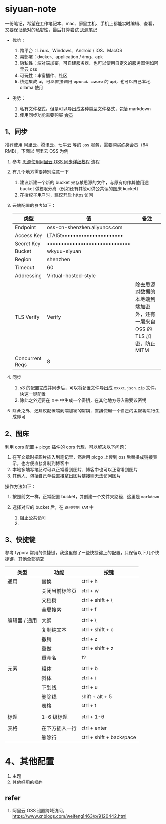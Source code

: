 # siyuan-note

一份笔记，希望在工作笔记本、mac、家里主机、手机上都能实时编辑、查看，又要保证绝对的私密性，最后打算尝试 [思源笔记](https://github.com/siyuan-note/siyuan.git)

- 优势：

  1. 跨平台：Linux、Windows、Android / iOS、MacOS
  2. 易部署：docker、application / dmg、apk
  3. 隐私性：端对端加密，可自建服务器、也可以使用自定义的服务器例如阿里云 oss
  4. 可玩性：丰富插件、社区
  5. 快速集成 ai，可以直接调用 openai、azure 的 api，也可以自己本地 ollama 使用

- 劣势：

  1. 私有文件格式，但是可以导出成各种类型文件格式，包括 markdown
  2. 使用同步功能需要购买 [会员](https://b3log.org/siyuan/pricing.html)

## 1、同步

推荐使用 阿里云、腾讯云、七牛云 等的 oss 服务，需要购买终身会员（64 RMB），下面以 阿里云 OSS 为例

1. 参考 [思源使用阿里云 OSS 同步详细教程](https://b3logfile.com/pdf/article/1668749494228.pdf) 流程
2. 有几个地方需要特别注意一下

    1. 建议新建一个新的 bucket 来存放思源的文件，与原有的作其他用途 bucket 做权限分离（例如还有其他可供公共读的图床 bucket）
    2. 在授权子用户时，建议开启 https 访问
3. 云端配置的参考如下：

    | 类型            | 值                                                           | 备注                                                                      |
    | ----------------- | -------------------------------------------------------------- | --------------------------------------------------------------------------- |
    | Endpoint        | oss-cn-shenzhen.aliyuncs.com                                 |                                                                           |
    | Access Key      | LTAI5t••••••••••••••••••••••           |                                                                           |
    | Secret Key      | •••••••••••••••••••••••••••••• |                                                                           |
    | Bucket          | wkyuu-siyuan                                                 |                                                                           |
    | Region          | shenzhen                                                     |                                                                           |
    | Timeout         | 60                                                           |                                                                           |
    | Addressing      | Virtual-hosted-style                                         |                                                                           |
    | TLS Verify      | Verify                                                       | 除去思源对数据的本地端到端加密外，还有一层来自 OSS 的 TLS 加密，防止 MITM |
    | Concurrent Reqs | 8                                                            |                                                                           |
4. 同步

    1. s3 的配置完成并同步后，可以将配置文件导出成 `xxxxx.json.zip` 文件，快速一键配置
    2. 除此之外还要在 `关于` 中生成一个密钥，在其他地方导入需要该密钥
5. 除此之外，还建议配置端到端加密的密钥，直接使用一个自己的主密钥进行生成即可

## 2、图床

利用 cors 配置 + picgo 插件的 cors 代理，可以解决以下问题：

1. 在写文章时把图片插入到笔记里，然后用 picgo 上传到 oss 后替换成链接表示，也方便直接复制到博客中
2. 本地多端写笔记时可以正常看到图片，博客中也可以正常看到图片
3. 其他人、包括自己单独直接拿出图片链接则无法访问图片

操作方法如下：

1. 按照前文一样，正常配置 bucket，并创建一个文件夹路径，这里是 `markdown`
2. 选择对应的 bucket 后，在 `访问控制 RAM` 中

    1. 阻止公共访问
    2.

## 3、快捷键

参考 typora 常用的快捷键，我这里做了一些快捷键上的配置，只保留以下几个快捷键，其他全部清空

| 类型          | 功能           | 按键                     |
| --------------- | ---------------- | -------------------------- |
| 通用          | 替换           | ctrl + h                 |
|               | 关闭当前标签页 | ctrl + w                 |
|               | 文档树         | ctrl + shift + \\     |
|               | 全局搜索       | ctrl + f                 |
|               |                |                          |
| 编辑器 / 通用 | 大纲           | ctrl + \\             |
|               | 复制纯文本     | ctrl + shift + c         |
|               | 撤销           | ctrl + z                 |
|               | 重做           | ctrl + shift + z         |
|               | 重命名         | f2                       |
|               |                |                          |
| 元素          | 粗体           | ctrl + b                 |
|               | 斜体           | ctrl + i                 |
|               | 下划线         | ctrl + u                 |
|               | 删除线         | shift + alt + 5          |
|               | 表格           | ctrl + t                 |
|               |                |                          |
| 标题          | 1-6 级标题     | ctrl + 1-6               |
|               |                |                          |
| 表格          | 在下方插入一行 | ctrl + enter             |
|               | 删除行         | ctrl + shift + backspace |

# 4、其他配置

1. 主题
2. 其他好用的插件

## refer

1. 阿里云 OSS 设置跨域访问，https://www.cnblogs.com/weifeng1463/p/9120442.html